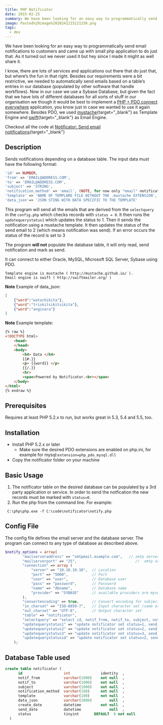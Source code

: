 ```yaml
---
title: PHP Notificator
date: 2015-02-25
summary: We have been looking for an easy way to programmatically send email notifications to customers and came up with small php application to do just that.
image: Pasted%20image%2020241215121336.png
tags:
  - dev
---
```

We have been looking for an easy way to programmatically send email notifications to customers and came up with small php application to do just that. As it turned out we never used it but hey since I made it might as well share it.

I know, there are lots of services and applications out there that do just that, but where’s the fun in that right. Besides our requirements were a bit restrictive, we needed to automatically send emails based on a table’s entries in our database (populated by other software that handle workflows). Now in our case we use a Sybase Database, but given the fact that we have lots of different databases for all sorts of stuff in our organisation we though it would be best to implement a [PHP + PDO connect everywhere](../php-pdo-connect-everywhere/) application, you know just in case we wanted to use it again somewhere. Besides PDO, we used [mustache](http://mustache.github.io/){target="_blank"} as Template Engine and [swift](http://swiftmailer.org/%20 "swift"){target="_blank"} as Email Engine.

Checkout all the code at [<i class="bi bi-github govcy-text-body"></i> Notificator: Send email notifications](https://github.com/gieglas/Notificator){target="_blank"} 
## Description
Sends notifications depending on a database table. The input data must have the following format:
```php
'id' => NUMBER,
'from' => 'EMAIL@ADDRESS.COM',
'to' => 'EMAIL@ADDRESS.COM',
'subject' => 'STRING',
'notification_method' => 'email', (NOTE, for now only "email" notification method is supported)
'template' => 'NAME OF TEMPLARE FILE WITHOUT THE .mustache EXTENSION', (NOTE: ALL TEMPLATES MUST EXIST UNDER "templates" FOLDER)
'data_json'=> 'JSON STING WITH DATA SPECIFIC TO THE TEMPLATE'
```
This program will send all the emails that are derived from the `selectquery` in the `config.php` which checks records with `status = 0`. It then runs the `updatequerystatus1` which updates the status to 1. Then it sends the notification using a mustache template. It then updates the status of the send email to 2 (which means notification was send). If an error occurs the status of the record is set to 3

The program **will not** populate the database table, it will only read, send notification and mark as send.

It can connect to either Oracle, MySQL, Microsoft SQL Server, Sybase using PDO.
```
Template engine is mustache ( http://mustache.github.io/ ).
Email engine is swift ( http://swiftmailer.org/ )
```

**Note** Example of data_json:

```json
[
	{"word":"watachikita"},
	{"word":"triskitsikitsikita"},
	{"word":"anginara"}
]
```

**Note** Example template:

```html
{% raw %}
<!DOCTYPE html>
    <head>
    </head>
    <body>
        <h4> Data </h4>
        {{#.}}
        <p> {{word}} </p>
        {{/.}}
        <hr>
        <span>Powered by Notificator.<br></span>
    </body>
</html>
{% endraw %}
```

## Prerequisites

Requires at least PHP 5.2.x to run, but works great in 5.3, 5.4 and 5.5, too.
## Installation

- Install PHP 5.2.x or later
    - Make sure the desired PDO extensions are enabled on php.ini, for example for mysql:`extension=php_pdo_mysql.dll`
- Copy the notificator folder on your machine
## Basic Usage
1. The notificator table on the desired database can be populated by a 3rd party application or service. In order to send the notfication the new records must be marked with `status=0`.
2. Run the php from the command line. For example:

```shell
 C:\php\php.exe -f C:\code\notificator\notify.php 
```
## Config File
The config file defines the email server and the database server. The program can connect to any type of database as described above.
```php
$notify_options = array(
        "mailserveraddress" => "smtpmail.example.com",   // smtp server location
        "mailserverport" => "25",                           //  smtp server port
        "connection" => array (
            "server" => "10.10.10.10",  // Location
            "port" => "5000",           // Port
            "user" => "user",           // Database user
            "pass" => "password",       // Password
            "name" => "dbname",         // Database name
            "provider" => "SYBASE"      // available providers are mysql,sqlsrv,SYBASE,oci
        ),
        "convertencoding" => true,      // Convert encoding for subject and json_data?
        "in_charset" => "ISO-8859-7",   // Input character set (same as database)
        "out_charset" => "UTF-8",       // Output character set
        "table" => "notificator",
        "selectquery" => "select id, notif_from, notif_to, subject, notification_method, template, data_json from notificator where status = 1", // Do not change unless you know what you are doing
        "updatequerystatus1" => "update notificator set status=1, send_date=getDate() where status=0", // Do not change unless you know what you are doing
        "updatequerystatus2" => "update notificator set status=2, send_date=getDate() where status=1", // Do not change unless you know what you are doing
        "updatequerystatus3" => "update notificator set status=3, send_date=getDate() where status=1", // Do not change unless you know what you are doing
        "updatequerystatusid" => "update notificator set status=2, send_date=getDate() where id=:id" // Do not change unless you know what you are doing
    );
```
## Database Table used
```sql
create table notificator (
      id                   int              identity  ,
      notif_from           varchar(1000)    not null  ,
      notif_to             varchar(1000)    not null  ,
      subject              varchar(1000)    not null  ,
      notification_method  varchar(100)     not null  ,
      template             varchar(100)     not null  ,
      data_json            varchar(3000)        null  ,
      create_date          datetime         not null  ,
      send_date            datetime             null  ,
      status               tinyint       DEFAULT  0 not null
  )
```